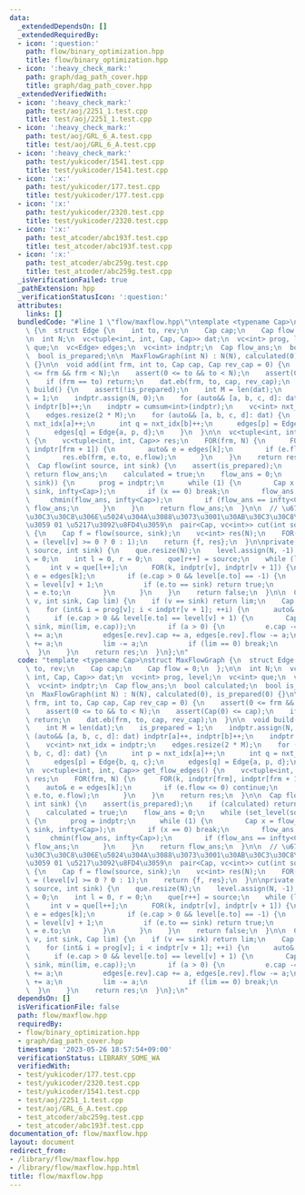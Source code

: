 ```yaml
---
data:
  _extendedDependsOn: []
  _extendedRequiredBy:
  - icon: ':question:'
    path: flow/binary_optimization.hpp
    title: flow/binary_optimization.hpp
  - icon: ':heavy_check_mark:'
    path: graph/dag_path_cover.hpp
    title: graph/dag_path_cover.hpp
  _extendedVerifiedWith:
  - icon: ':heavy_check_mark:'
    path: test/aoj/2251_1.test.cpp
    title: test/aoj/2251_1.test.cpp
  - icon: ':heavy_check_mark:'
    path: test/aoj/GRL_6_A.test.cpp
    title: test/aoj/GRL_6_A.test.cpp
  - icon: ':heavy_check_mark:'
    path: test/yukicoder/1541.test.cpp
    title: test/yukicoder/1541.test.cpp
  - icon: ':x:'
    path: test/yukicoder/177.test.cpp
    title: test/yukicoder/177.test.cpp
  - icon: ':x:'
    path: test/yukicoder/2320.test.cpp
    title: test/yukicoder/2320.test.cpp
  - icon: ':x:'
    path: test_atcoder/abc193f.test.cpp
    title: test_atcoder/abc193f.test.cpp
  - icon: ':x:'
    path: test_atcoder/abc259g.test.cpp
    title: test_atcoder/abc259g.test.cpp
  _isVerificationFailed: true
  _pathExtension: hpp
  _verificationStatusIcon: ':question:'
  attributes:
    links: []
  bundledCode: "#line 1 \"flow/maxflow.hpp\"\ntemplate <typename Cap>\nstruct MaxFlowGraph\
    \ {\n  struct Edge {\n    int to, rev;\n    Cap cap;\n    Cap flow = 0;\n  };\n\
    \n  int N;\n  vc<tuple<int, int, Cap, Cap>> dat;\n  vc<int> prog, level;\n  vc<int>\
    \ que;\n  vc<Edge> edges;\n  vc<int> indptr;\n  Cap flow_ans;\n  bool calculated;\n\
    \  bool is_prepared;\n\n  MaxFlowGraph(int N) : N(N), calculated(0), is_prepared(0)\
    \ {}\n\n  void add(int frm, int to, Cap cap, Cap rev_cap = 0) {\n    assert(0\
    \ <= frm && frm < N);\n    assert(0 <= to && to < N);\n    assert(Cap(0) <= cap);\n\
    \    if (frm == to) return;\n    dat.eb(frm, to, cap, rev_cap);\n  }\n\n  void\
    \ build() {\n    assert(!is_prepared);\n    int M = len(dat);\n    is_prepared\
    \ = 1;\n    indptr.assign(N, 0);\n    for (auto&& [a, b, c, d]: dat) indptr[a]++,\
    \ indptr[b]++;\n    indptr = cumsum<int>(indptr);\n    vc<int> nxt_idx = indptr;\n\
    \    edges.resize(2 * M);\n    for (auto&& [a, b, c, d]: dat) {\n      int p =\
    \ nxt_idx[a]++;\n      int q = nxt_idx[b]++;\n      edges[p] = Edge{b, q, c};\n\
    \      edges[q] = Edge{a, p, d};\n    }\n  }\n\n  vc<tuple<int, int, Cap>> get_flow_edges()\
    \ {\n    vc<tuple<int, int, Cap>> res;\n    FOR(frm, N) {\n      FOR(k, indptr[frm],\
    \ indptr[frm + 1]) {\n        auto& e = edges[k];\n        if (e.flow <= 0) continue;\n\
    \        res.eb(frm, e.to, e.flow);\n      }\n    }\n    return res;\n  }\n\n\
    \  Cap flow(int source, int sink) {\n    assert(is_prepared);\n    if (calculated)\
    \ return flow_ans;\n    calculated = true;\n    flow_ans = 0;\n    while (set_level(source,\
    \ sink)) {\n      prog = indptr;\n      while (1) {\n        Cap x = flow_dfs(source,\
    \ sink, infty<Cap>);\n        if (x == 0) break;\n        flow_ans += x;\n   \
    \     chmin(flow_ans, infty<Cap>);\n        if (flow_ans == infty<Cap>) return\
    \ flow_ans;\n      }\n    }\n    return flow_ans;\n  }\n\n  // \u6700\u5C0F\u30AB\
    \u30C3\u30C8\u306E\u5024\u304A\u3088\u3073\u3001\u30AB\u30C3\u30C8\u3092\u8868\
    \u3059 01 \u5217\u3092\u8FD4\u3059\n  pair<Cap, vc<int>> cut(int source, int sink)\
    \ {\n    Cap f = flow(source, sink);\n    vc<int> res(N);\n    FOR(v, N) res[v]\
    \ = (level[v] >= 0 ? 0 : 1);\n    return {f, res};\n  }\n\nprivate:\n  bool set_level(int\
    \ source, int sink) {\n    que.resize(N);\n    level.assign(N, -1);\n    level[source]\
    \ = 0;\n    int l = 0, r = 0;\n    que[r++] = source;\n    while (l < r) {\n \
    \     int v = que[l++];\n      FOR(k, indptr[v], indptr[v + 1]) {\n        auto&\
    \ e = edges[k];\n        if (e.cap > 0 && level[e.to] == -1) {\n          level[e.to]\
    \ = level[v] + 1;\n          if (e.to == sink) return true;\n          que[r++]\
    \ = e.to;\n        }\n      }\n    }\n    return false;\n  }\n\n  Cap flow_dfs(int\
    \ v, int sink, Cap lim) {\n    if (v == sink) return lim;\n    Cap res = 0;\n\
    \    for (int& i = prog[v]; i < indptr[v + 1]; ++i) {\n      auto& e = edges[i];\n\
    \      if (e.cap > 0 && level[e.to] == level[v] + 1) {\n        Cap a = flow_dfs(e.to,\
    \ sink, min(lim, e.cap));\n        if (a > 0) {\n          e.cap -= a, e.flow\
    \ += a;\n          edges[e.rev].cap += a, edges[e.rev].flow -= a;\n          res\
    \ += a;\n          lim -= a;\n          if (lim == 0) break;\n        }\n    \
    \  }\n    }\n    return res;\n  }\n};\n"
  code: "template <typename Cap>\nstruct MaxFlowGraph {\n  struct Edge {\n    int\
    \ to, rev;\n    Cap cap;\n    Cap flow = 0;\n  };\n\n  int N;\n  vc<tuple<int,\
    \ int, Cap, Cap>> dat;\n  vc<int> prog, level;\n  vc<int> que;\n  vc<Edge> edges;\n\
    \  vc<int> indptr;\n  Cap flow_ans;\n  bool calculated;\n  bool is_prepared;\n\
    \n  MaxFlowGraph(int N) : N(N), calculated(0), is_prepared(0) {}\n\n  void add(int\
    \ frm, int to, Cap cap, Cap rev_cap = 0) {\n    assert(0 <= frm && frm < N);\n\
    \    assert(0 <= to && to < N);\n    assert(Cap(0) <= cap);\n    if (frm == to)\
    \ return;\n    dat.eb(frm, to, cap, rev_cap);\n  }\n\n  void build() {\n    assert(!is_prepared);\n\
    \    int M = len(dat);\n    is_prepared = 1;\n    indptr.assign(N, 0);\n    for\
    \ (auto&& [a, b, c, d]: dat) indptr[a]++, indptr[b]++;\n    indptr = cumsum<int>(indptr);\n\
    \    vc<int> nxt_idx = indptr;\n    edges.resize(2 * M);\n    for (auto&& [a,\
    \ b, c, d]: dat) {\n      int p = nxt_idx[a]++;\n      int q = nxt_idx[b]++;\n\
    \      edges[p] = Edge{b, q, c};\n      edges[q] = Edge{a, p, d};\n    }\n  }\n\
    \n  vc<tuple<int, int, Cap>> get_flow_edges() {\n    vc<tuple<int, int, Cap>>\
    \ res;\n    FOR(frm, N) {\n      FOR(k, indptr[frm], indptr[frm + 1]) {\n    \
    \    auto& e = edges[k];\n        if (e.flow <= 0) continue;\n        res.eb(frm,\
    \ e.to, e.flow);\n      }\n    }\n    return res;\n  }\n\n  Cap flow(int source,\
    \ int sink) {\n    assert(is_prepared);\n    if (calculated) return flow_ans;\n\
    \    calculated = true;\n    flow_ans = 0;\n    while (set_level(source, sink))\
    \ {\n      prog = indptr;\n      while (1) {\n        Cap x = flow_dfs(source,\
    \ sink, infty<Cap>);\n        if (x == 0) break;\n        flow_ans += x;\n   \
    \     chmin(flow_ans, infty<Cap>);\n        if (flow_ans == infty<Cap>) return\
    \ flow_ans;\n      }\n    }\n    return flow_ans;\n  }\n\n  // \u6700\u5C0F\u30AB\
    \u30C3\u30C8\u306E\u5024\u304A\u3088\u3073\u3001\u30AB\u30C3\u30C8\u3092\u8868\
    \u3059 01 \u5217\u3092\u8FD4\u3059\n  pair<Cap, vc<int>> cut(int source, int sink)\
    \ {\n    Cap f = flow(source, sink);\n    vc<int> res(N);\n    FOR(v, N) res[v]\
    \ = (level[v] >= 0 ? 0 : 1);\n    return {f, res};\n  }\n\nprivate:\n  bool set_level(int\
    \ source, int sink) {\n    que.resize(N);\n    level.assign(N, -1);\n    level[source]\
    \ = 0;\n    int l = 0, r = 0;\n    que[r++] = source;\n    while (l < r) {\n \
    \     int v = que[l++];\n      FOR(k, indptr[v], indptr[v + 1]) {\n        auto&\
    \ e = edges[k];\n        if (e.cap > 0 && level[e.to] == -1) {\n          level[e.to]\
    \ = level[v] + 1;\n          if (e.to == sink) return true;\n          que[r++]\
    \ = e.to;\n        }\n      }\n    }\n    return false;\n  }\n\n  Cap flow_dfs(int\
    \ v, int sink, Cap lim) {\n    if (v == sink) return lim;\n    Cap res = 0;\n\
    \    for (int& i = prog[v]; i < indptr[v + 1]; ++i) {\n      auto& e = edges[i];\n\
    \      if (e.cap > 0 && level[e.to] == level[v] + 1) {\n        Cap a = flow_dfs(e.to,\
    \ sink, min(lim, e.cap));\n        if (a > 0) {\n          e.cap -= a, e.flow\
    \ += a;\n          edges[e.rev].cap += a, edges[e.rev].flow -= a;\n          res\
    \ += a;\n          lim -= a;\n          if (lim == 0) break;\n        }\n    \
    \  }\n    }\n    return res;\n  }\n};\n"
  dependsOn: []
  isVerificationFile: false
  path: flow/maxflow.hpp
  requiredBy:
  - flow/binary_optimization.hpp
  - graph/dag_path_cover.hpp
  timestamp: '2023-05-26 18:57:54+09:00'
  verificationStatus: LIBRARY_SOME_WA
  verifiedWith:
  - test/yukicoder/177.test.cpp
  - test/yukicoder/2320.test.cpp
  - test/yukicoder/1541.test.cpp
  - test/aoj/2251_1.test.cpp
  - test/aoj/GRL_6_A.test.cpp
  - test_atcoder/abc259g.test.cpp
  - test_atcoder/abc193f.test.cpp
documentation_of: flow/maxflow.hpp
layout: document
redirect_from:
- /library/flow/maxflow.hpp
- /library/flow/maxflow.hpp.html
title: flow/maxflow.hpp
---
```

